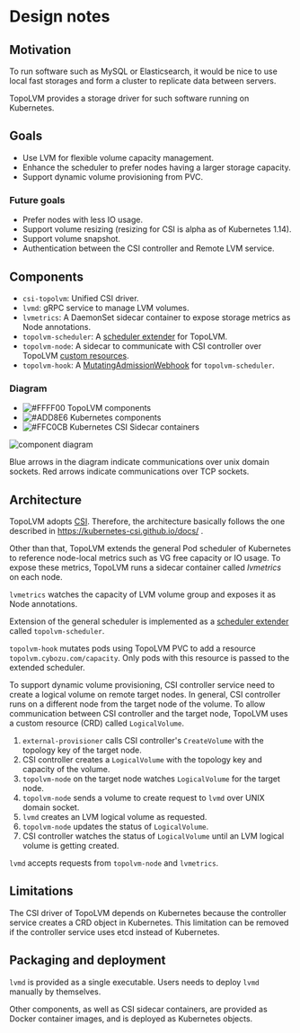 Design notes
============

Motivation
----------

To run software such as MySQL or Elasticsearch, it would be nice to use
local fast storages and form a cluster to replicate data between servers.

TopoLVM provides a storage driver for such software running on Kubernetes.

Goals
-----

- Use LVM for flexible volume capacity management.
- Enhance the scheduler to prefer nodes having a larger storage capacity.
- Support dynamic volume provisioning from PVC.

### Future goals

- Prefer nodes with less IO usage.
- Support volume resizing (resizing for CSI is alpha as of Kubernetes 1.14).
- Support volume snapshot.
- Authentication between the CSI controller and Remote LVM service.

Components
----------

- `csi-topolvm`: Unified CSI driver.
- `lvmd`: gRPC service to manage LVM volumes.
- `lvmetrics`: A DaemonSet sidecar container to expose storage metrics as Node annotations.
- `topolvm-scheduler`: A [scheduler extender](https://github.com/kubernetes/community/blob/master/contributors/design-proposals/scheduling/scheduler_extender.md) for TopoLVM.
- `topolvm-node`: A sidecar to communicate with CSI controller over TopoLVM [custom resources](https://kubernetes.io/docs/concepts/extend-kubernetes/api-extension/custom-resources/).
- `topolvm-hook`: A [MutatingAdmissionWebhook](https://kubernetes.io/docs/reference/access-authn-authz/admission-controllers/#mutatingadmissionwebhook) for `topolvm-scheduler`.

### Diagram

- ![#FFFF00](https://placehold.it/15/FFFF00/000000?text=+) TopoLVM components
- ![#ADD8E6](https://placehold.it/15/ADD8E6/000000?text=+) Kubernetes components
- ![#FFC0CB](https://placehold.it/15/FFC0CB/000000?text=+) Kubernetes CSI Sidecar containers

![component diagram](http://www.plantuml.com/plantuml/svg/fLLFRne_5Bplfx389R_3AegFEVmK5NgeH2C4QgeguM3ifyN2Qw_yXxIg-EwrTzVsiWH8rHlxtdZyPkmnZyOIRLqjYeRG7Qa0JMRG2FMh1cadw7U1qCjKIQkL4A0NmbLShX4nQ39TVK6vWrQWzvp2gxobXfTMDKhiw_ycwEO72A7U0eynXZEWH9kE8G0RhVRSS2L1lyfG8DOIkWNjLowut1M7ef2A0NfI3ExRPUslC9hdZ4FFLbrlHg1MSWNzw7xJWEx6lizpX-BrYSDobcQ-pqDhgBYnciGXEwXV3LPp6f7fUqJPxnHKzSY-KeRI4EorU_pERK20xR7zbuVDURMrduI35ZL__ihonYpJ30t4oK1yOY2-QY3-DmFnXmt47pOG_uM1-Bg1-8A1yR8l197GAUaAg0cLFYkauSRR0dezu0yDGxV0d3XfC6B9XXX04x2K9TUdoratornLd1Bnh8IhuTQNHmR70tpAuOWawVYMO9JJD5ot7A0MSZZcmDSvSER0cUCGN8eq1bZxX0JWwMjYe6DOHKFGvvyM90iFm6qyoEJMGEqXRR1LQdTfYvubm8xlHwWS7MpEB2fVRZR2mPgfDrd-ZzeyeGTKBHVJ8vXhVFV8rMAOwCGpeiWnEWk9GK_zk5LQ-701buCMSNbi_9uwVA8ElwCE3zLbdamnKdSM4bDuJjqLO9Q7expn_n8gaS-7fvbg81RklXDBjwF3SKq4jTsxRmtpq976Cw0YtShU9mD5p7ii3QwUnwUPKTaRd_33PdPiB2bwyWYIkLhy0G00)

Blue arrows in the diagram indicate communications over unix domain sockets.
Red arrows indicate communications over TCP sockets.

Architecture
------------

TopoLVM adopts [CSI](https://github.com/container-storage-interface/spec/).
Therefore, the architecture basically follows the one described in
https://kubernetes-csi.github.io/docs/ .

Other than that, TopoLVM extends the general Pod scheduler of Kubernetes to
reference node-local metrics such as VG free capacity or IO usage.  To expose
these metrics, TopoLVM runs a sidecar container called *lvmetrics* on each node.

`lvmetrics` watches the capacity of LVM volume group and exposes it as Node
annotations.

Extension of the general scheduler is implemented as a [scheduler extender](https://github.com/kubernetes/community/blob/master/contributors/design-proposals/scheduling/scheduler_extender.md) called `topolvm-scheduler`.

`topolvm-hook` mutates pods using TopoLVM PVC to add a resource `topolvm.cybozu.com/capacity`.
Only pods with this resource is passed to the extended scheduler.

To support dynamic volume provisioning, CSI controller service need to create a
logical volume on remote target nodes.  In general, CSI controller runs on a
different node from the target node of the volume.  To allow communication
between CSI controller and the target node, TopoLVM uses a custom resource
(CRD) called `LogicalVolume`.

1. `external-provisioner` calls CSI controller's `CreateVolume` with the topology key of the target node.
2. CSI controller creates a `LogicalVolume` with the topology key and capacity of the volume.
3. `topolvm-node` on the target node watches `LogicalVolume` for the target node.
4. `topolvm-node` sends a volume to create request to `lvmd` over UNIX domain socket.
5. `lvmd` creates an LVM logical volume as requested.
6. `topolvm-node` updates the status of `LogicalVolume`.
7. CSI controller watches the status of `LogicalVolume` until an LVM logical volume is getting created.

`lvmd` accepts requests from `topolvm-node` and `lvmetrics`.

Limitations
-----------

The CSI driver of TopoLVM depends on Kubernetes because the controller service creates a CRD object in Kubernetes.
This limitation can be removed if the controller service uses etcd instead of Kubernetes.

Packaging and deployment
------------------------

`lvmd` is provided as a single executable.
Users needs to deploy `lvmd` manually by themselves.

Other components, as well as CSI sidecar containers, are provided as Docker
container images, and is deployed as Kubernetes objects.
